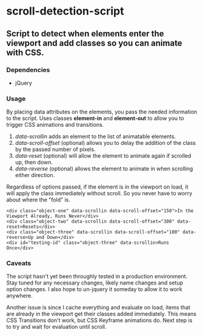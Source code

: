 # scroll-detection-script

## Script to detect when elements enter the viewport and add classes so you can animate with CSS.

### Dependencies
* jQuery

### Usage

By placing data attributes on the elements, you pass the needed information to the script. Uses classes **element-in** and  **element-out** to allow you to trigger CSS animations and transitions.

1. _data-scrollin_ adds an element to the list of animatable elements.
2. _data-scroll-offset_ (optional) allows you to delay the addition of the class by the passed number of pixels.
3. _data-reset_ (optional) will allow the element to animate again if scrolled up, then down.
4. _data-reverse_ (optional) allows the element to animate in when scrolling either direction.

Regardless of options passed, if the element is in the viewport on load, it will apply the class immediately without scroll. So you never have to worry about where the "fold" is.

```
<div class="object-one" data-scrollin data-scroll-offset="150">In the Viewport Already, Runs Never</div>
<div class="object-two" data-scrollin data-scroll-offset="300" data-reset>Resets</div>
<div class="object-three" data-scrollin data-scroll-offset="100" data-reverse>Up and Down</div>
<div id="testing-id" class="object-three" data-scrollin>Runs Once</div>
```

### Caveats

The script hasn't yet been throughly tested in a production environment. Stay tuned for any necessary changes, likely name changes and setup option changes. I also hope to un-jquery it someday to allow it to work anywhere.

Another issue is since I cache everything and evaluate on load, items that are already in the viewport get their classes added immediately. This means CSS Transitions don't work, but CSS Keyframe animations do. Next step is to try and wait for evaluation until scroll.
